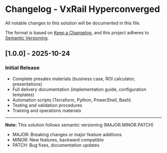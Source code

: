 # Changelog - VxRail Hyperconverged

All notable changes to this solution will be documented in this file.

The format is based on [Keep a Changelog](https://keepachangelog.com/en/1.0.0/),
and this project adheres to [Semantic Versioning](https://semver.org/spec/v2.0.0.html).

## [1.0.0] - 2025-10-24

### Initial Release
- Complete presales materials (business case, ROI calculator, presentations)
- Full delivery documentation (implementation guide, configuration templates)
- Automation scripts (Terraform, Python, PowerShell, Bash)
- Testing and validation procedures
- Training and operations materials

---

**Note:** This solution follows semantic versioning (MAJOR.MINOR.PATCH)
- MAJOR: Breaking changes or major feature additions
- MINOR: New features, backward compatible
- PATCH: Bug fixes, documentation updates
